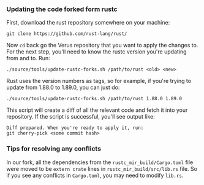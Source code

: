 ### Updating the code forked form rustc

First, download the rust repository somewhere on your machine:

```
git clone https://github.com/rust-lang/rust/
```

Now `cd` back go the Verus repository that you want to apply the changes to. For the next step, you'll need to know the rustc version you're updating from and to. Run:

```
./source/tools/update-rustc-forks.sh /path/to/rust <old> <new>
```

Rust uses the version numbers as tags, so for example, if you're trying to update from 1.88.0 to 1.89.0, you can just do:

```
./source/tools/update-rustc-forks.sh /path/to/rust 1.88.0 1.89.0
```

This script will create a diff of all the relevant code and fetch it into your repository. If the script is successful, you'll see output like:

```
Diff prepared. When you're ready to apply it, run:
git cherry-pick <some commit hash>
```

### Tips for resolving any conflicts

In our fork, all the dependencies from the `rustc_mir_build/Cargo.toml` file were moved to be `extern crate` lines in `rustc_mir_build/src/lib.rs` file.  So if you see any conflicts in `Cargo.toml`, you may need to modify `lib.rs`.

